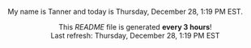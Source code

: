My name is Tanner and today is Thursday, December 28, 1:19 PM EST.

<p align="center">This <i>README</i> file is generated <b>every 3 hours</b>!</br>Last refresh: Thursday, December 28, 1:19 PM EST<br /></p>
